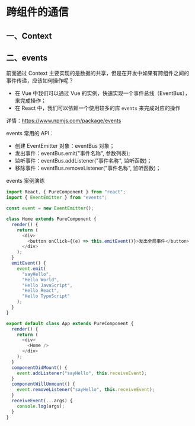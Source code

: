 # 跨组件的通信

## 一、Context

## 二、events

前面通过 Context 主要实现的是数据的共享，但是在开发中如果有跨组件之间的事件传递，应该如何操作呢？

- 在 Vue 中我们可以通过 Vue 的实例，快速实现一个事件总线（EventBus），来完成操作；
- 在 React 中，我们可以依赖一个使用较多的库 `events` 来完成对应的操作

详情：https://www.npmjs.com/package/events

events 常用的 API：

- 创建 EventEmitter 对象：eventBus 对象；
- 发出事件：eventBus.emit("事件名称", 参数列表);
- 监听事件：eventBus.addListener("事件名称", 监听函数)；
- 移除事件：eventBus.removeListener("事件名称", 监听函数)；

events 案例演练

```js
import React, { PureComponent } from "react";
import { EventEmitter } from "events";

const event = new EventEmitter();

class Home extends PureComponent {
  render() {
    return (
      <div>
        <button onClick={(e) => this.emitEvent()}>发出全局事件</button>
      </div>
    );
  }
  emitEvent() {
    event.emit(
      "sayHello",
      "Hello World",
      "Hello JavaScript",
      "Hello React",
      "Hello TypeScript"
    );
  }
}

export default class App extends PureComponent {
  render() {
    return (
      <div>
        <Home />
      </div>
    );
  }
  componentDidMount() {
    event.addListener("sayHello", this.receiveEvent);
  }
  componentWillUnmount() {
    event.removeListener("sayHello", this.receiveEvent);
  }
  receiveEvent(...args) {
    console.log(args);
  }
}
```
